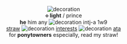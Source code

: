 <p align= "center">
  <img src="https://i.postimg.cc/VLrPhTF2/IMG-7794-removebg-preview.png" alt="decoration">
  <br>
<b>⟡ light</b> / prince  
  <br>
<b>he</b> him any <img src="https://tomomi.neocities.org/pixeles/245.gif" alt="decoration"> intj-a 1w9
  <br>
<a href="https://p-rince.straw.page">straw</a> <img src="https://i.ibb.co/5xxsnkv/IMG-8195.gif" alt="decoration"> <a href="https://rentry.co/waltzofmalice7">interests</a>
<img src="https://i.imgur.com/rguCQSv.gif" alt="decoration"> <a href="https://prince-detective.atabook.org">ata</a>
  <br>
  for <b>ponytowners</b> especially, read my straw!
</p>
